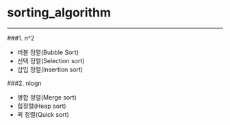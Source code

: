 # sorting_algorithm
---
###1. n^2
 - 버블 정렬(Bubble Sort)
 - 선택 정렬(Selection sort)
 - 삽입 정렬(Insertion sort)
 
###2. nlogn
 - 병합 정렬(Merge sort)
 - 힙정렬(Heap sort)
 - 퀵 정렬(Quick sort)
